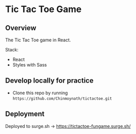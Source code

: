 # Tic Tac Toe Game

## Overview

The Tic Tac Toe game in React.

Stack:

- React
- Styles with Sass

## Develop locally for practice

- Clone this repo by running `https://github.com/Chinmoynath/tictactoe.git`


## Deployment

Deployed to surge.sh -> https://tictactoe-fungame.surge.sh/